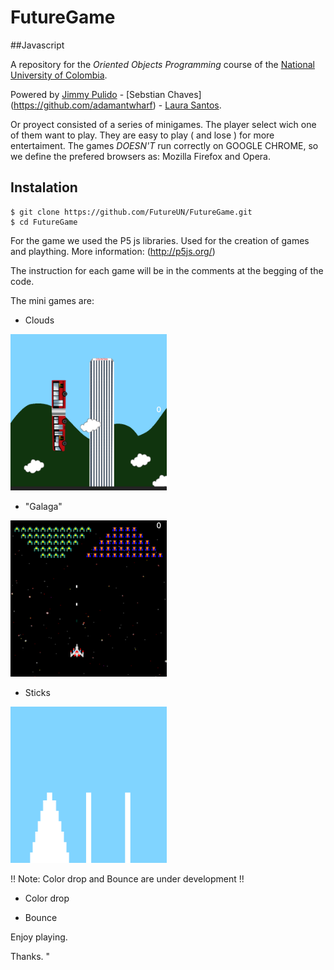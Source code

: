 
# FutureGame
##Javascript

A repository for the *Oriented Objects Programming* course of the [National University of Colombia](http://www.unal.edu.co/).

Powered by [Jimmy Pulido](https://github.com/jiapulidoar) - [Sebstian Chaves] (https://github.com/adamantwharf) - [Laura Santos](https://github.com/lsfinite). 

Or proyect consisted of a series of minigames. The player select wich one of them want to play. 
They are easy to play ( and lose ) for more entertaiment. 
The games _DOESN'T_ run correctly on  GOOGLE CHROME, so we define the prefered browsers as: Mozilla Firefox and Opera.

## Instalation 

    
    $ git clone https://github.com/FutureUN/FutureGame.git
    $ cd FutureGame
    

For the game we used the P5 js libraries. Used for the creation of games and plaything. 
More information: (http://p5js.org/)

The instruction for each game will be in the comments at the begging of the code.

The mini games are:
- Clouds
 
 <img src="Img/Cloud.png" alt="Cloud" with="250" height="250"></img>
 
- "Galaga"

 <img src="Img/Galaga.png" alt="Galaga" with="250" height="250"></img>

- Sticks

 <img src="Img/stick.png" alt="Sticks" with="250" height="250"></img>
 
!! Note: Color drop and Bounce are under development !!

- Color drop
 
- Bounce 


Enjoy playing. 


Thanks. "

